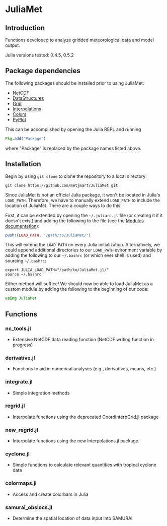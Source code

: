 # JuliaMet

## Introduction

Functions developed to analyze gridded meteorological data and model output. 

Julia versions tested: 0.4.5, 0.5.2 

## Package dependencies 

The following packages should be installed prior to using JuliaMet:

* [NetCDF](https://github.com/JuliaGeo/NetCDF.jl)
* [DataStructures](https://github.com/JuliaCollections/DataStructures.jl)
* [Grid](https://github.com/timholy/Grid.jl)
* [Interpolations](https://github.com/JuliaMath/Interpolations.jl)
* [Colors](https://github.com/JuliaGraphics/Colors.jl)
* [PyPlot](https://github.com/JuliaPy/PyPlot.jl)

This can be accomplished by opening the Julia REPL and running
```julia
Pkg.add("Package")
```
where "Package" is replaced by the package names listed above.

## Installation

Begin by using `git clone` to clone the repository to a local directory:
```
git clone https://github.com/metjmart/JuliaMet.git
```

Since JuliaMet is not an official Julia package, it won't be located in 
Julia's `LOAD_PATH`. Therefore, we have to manually extend `LOAD_PATH` to 
include the location of JuliaMet. There are a couple ways to do this. 

First, it can be extended by opening the `~/.juliarc.jl` file (or creating it 
if it doesn't exist) and adding the following to the file
(see the [Modules documentation](https://docs.julialang.org/en/stable/manual/modules/)):
```julia
push!(LOAD_PATH, "/path/to/JuliaMet/")
```
This will extend the `LOAD_PATH` on every Julia initialization. Alternatively, 
we could append additional directories to our `LOAD_PATH` evironment variable 
by adding the following to our `~/.bashrc` (or which ever shell is used) and 
sourcing `~/.bashrc`:
```
export JULIA_LOAD_PATH="/path/to/JuliaMet.jl/"
source ~/.bashrc
```
Either method will suffice! We should now be able to load JuliaMet as a custom
module by adding the following to the beginning of our code:
```julia
using JuliaMet
```

## Functions

### nc_tools.jl 
* Extensive NetCDF data reading function (NetCDF writing function in progress)

### derivative.jl 
* Functions to aid in numerical analyses (e.g., derivatives, means, etc.)

### integrate.jl
* Simple integration methods

### regrid.jl 
* Interpolate functions using the deprecated CoordInterpGrid.jl package 

### new_regrid.jl 
* Interpolate functions using the new Interpolations.jl package

### cyclone.jl 
* Simple functions to calculate relevant quantities with tropical cyclone data

### colormaps.jl 
* Access and create colorbars in Julia

### samurai_obslocs.jl 
* Determine the spatial location of data input into SAMURAI



